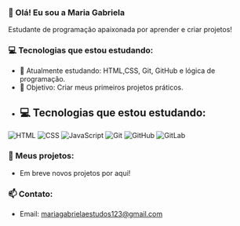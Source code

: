 ### 👋 Olá! Eu sou a Maria Gabriela
Estudante de programação apaixonada por aprender e criar projetos!

### 💻 Tecnologias que estou estudando:
- 🧠 Atualmente estudando: HTML,CSS, Git, GitHub e lógica de programação.
- 🎯 Objetivo: Criar meus primeiros projetos práticos.
- ## 💻 Tecnologias que estou estudando:


          
![HTML](https://img.shields.io/badge/HTML5-e34c26?style=flat&logo=html5&logoColor=white)
![CSS](https://img.shields.io/badge/CSS3-1572b6?style=flat&logo=css3&logoColor=white)
![JavaScript](https://img.shields.io/badge/JavaScript-f7df1e?style=flat&logo=javascript&logoColor=black)
![Git](https://img.shields.io/badge/Git-F05032?style=flat&logo=git&logoColor=white)
![GitHub](https://img.shields.io/badge/GitHub-181717?style=flat&logo=github&logoColor=white)
![GitLab](https://img.shields.io/badge/GitLab-FC6D26?style=flat&logo=gitlab&logoColor=white)


### 🚀 Meus projetos:
- Em breve novos projetos por aqui!

### 📫 Contato:
- Email: mariagabrielaestudos123@gmail.com





